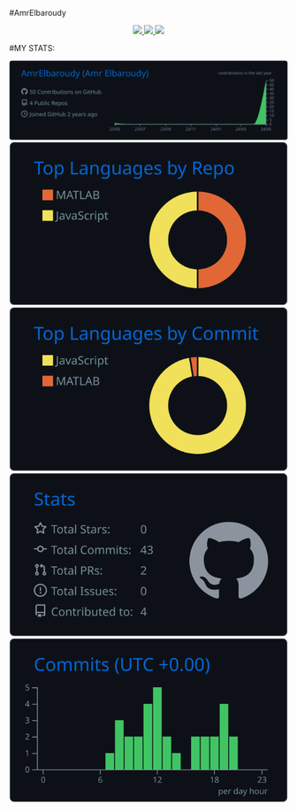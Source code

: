 #AmrElbaroudy

<p align="center">
  <a href= "https://www.linkedin.com/in/amr-elbaroudy-2693a0232/">
    <img src="https://img.icons8.com/material-outlined/30/689d6a/linkedin.png"/>
  </a>
  <a href= "https://x.com/ElbaroudyAmr">
    <img src="https://img.icons8.com/material-outlined/30/689d6a/twitter.png"/>
  </a>
 
  <a href="https://wakatime.com/@Amr_Elbaroudy">
    <img src="https://img.icons8.com/material-outlined/30/689d6a/source-code.png"/>
  </a>
  
</p>

#MY STATS:


[![](https://raw.githubusercontent.com/AmrElbaroudy/AmrElbaroudy/master/profile-summary-card-output/github_dark/0-profile-details.svg)](https://github.com/vn7n24fzkq/github-profile-summary-cards)
[![](https://raw.githubusercontent.com/AmrElbaroudy/AmrElbaroudy/master/profile-summary-card-output/github_dark/1-repos-per-language.svg)](https://github.com/vn7n24fzkq/github-profile-summary-cards) [![](https://raw.githubusercontent.com/AmrElbaroudy/AmrElbaroudy/master/profile-summary-card-output/github_dark/2-most-commit-language.svg)](https://github.com/vn7n24fzkq/github-profile-summary-cards)
[![](https://raw.githubusercontent.com/AmrElbaroudy/AmrElbaroudy/master/profile-summary-card-output/github_dark/3-stats.svg)](https://github.com/vn7n24fzkq/github-profile-summary-cards) [![](https://raw.githubusercontent.com/AmrElbaroudy/AmrElbaroudy/master/profile-summary-card-output/github_dark/4-productive-time.svg)](https://github.com/vn7n24fzkq/github-profile-summary-cards)

